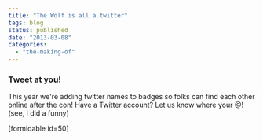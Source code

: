 ```yaml
---
title: "The Wolf is all a twitter"
tags: blog
status: published
date: "2013-03-08"
categories: 
  - "the-making-of"
---
```


### Tweet at you!

This year we're adding twitter names to badges so folks can find each other online after the con! Have a Twitter account? Let us know where your @! (see, I did a funny)

\[formidable id=50\]
